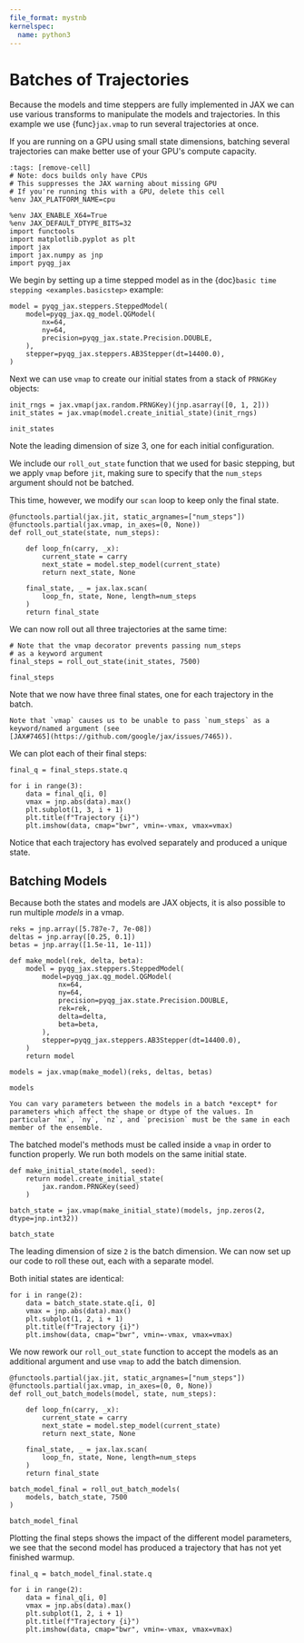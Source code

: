 ```yaml
---
file_format: mystnb
kernelspec:
  name: python3
---
```


# Batches of Trajectories

Because the models and time steppers are fully implemented in JAX we
can use various transforms to manipulate the models and trajectories.
In this example we use {func}`jax.vmap` to run several trajectories at
once.

If you are running on a GPU using small state dimensions, batching
several trajectories can make better use of your GPU's compute
capacity.

```{code-cell} ipython3
:tags: [remove-cell]
# Note: docs builds only have CPUs
# This suppresses the JAX warning about missing GPU
# If you're running this with a GPU, delete this cell
%env JAX_PLATFORM_NAME=cpu
```

```{code-cell} ipython3
%env JAX_ENABLE_X64=True
%env JAX_DEFAULT_DTYPE_BITS=32
import functools
import matplotlib.pyplot as plt
import jax
import jax.numpy as jnp
import pyqg_jax
```

We begin by setting up a time stepped model as in the {doc}`basic time
stepping <examples.basicstep>` example:

```{code-cell} ipython3
model = pyqg_jax.steppers.SteppedModel(
    model=pyqg_jax.qg_model.QGModel(
        nx=64,
        ny=64,
        precision=pyqg_jax.state.Precision.DOUBLE,
    ),
    stepper=pyqg_jax.steppers.AB3Stepper(dt=14400.0),
)
```

Next we can use `vmap` to create our initial states from a stack of
`PRNGKey` objects:

```{code-cell} ipython3
init_rngs = jax.vmap(jax.random.PRNGKey)(jnp.asarray([0, 1, 2]))
init_states = jax.vmap(model.create_initial_state)(init_rngs)

init_states
```

Note the leading dimension of size 3, one for each initial
configuration.

We include our `roll_out_state` function that we used for basic
stepping, but we apply `vmap` before `jit`, making sure to specify
that the `num_steps` argument should not be batched.

This time, however, we modify our `scan` loop to keep only the final
state.

```{code-cell} ipython3
@functools.partial(jax.jit, static_argnames=["num_steps"])
@functools.partial(jax.vmap, in_axes=(0, None))
def roll_out_state(state, num_steps):

    def loop_fn(carry, _x):
        current_state = carry
        next_state = model.step_model(current_state)
        return next_state, None

    final_state, _ = jax.lax.scan(
        loop_fn, state, None, length=num_steps
    )
    return final_state
```

We can now roll out all three trajectories at the same time:

```{code-cell} ipython3
# Note that the vmap decorator prevents passing num_steps
# as a keyword argument
final_steps = roll_out_state(init_states, 7500)

final_steps
```

Note that we now have three final states, one for each trajectory in the batch.

```{note}
Note that `vmap` causes us to be unable to pass `num_steps` as a
keyword/named argument (see
[JAX#7465](https://github.com/google/jax/issues/7465)).
```

We can plot each of their final steps:

```{code-cell} ipython3
final_q = final_steps.state.q

for i in range(3):
    data = final_q[i, 0]
    vmax = jnp.abs(data).max()
    plt.subplot(1, 3, i + 1)
    plt.title(f"Trajectory {i}")
    plt.imshow(data, cmap="bwr", vmin=-vmax, vmax=vmax)
```

Notice that each trajectory has evolved separately and produced a
unique state.

## Batching Models

Because both the states and models are JAX objects, it is also
possible to run multiple *models* in a vmap.

```{code-cell} ipython3
reks = jnp.array([5.787e-7, 7e-08])
deltas = jnp.array([0.25, 0.1])
betas = jnp.array([1.5e-11, 1e-11])

def make_model(rek, delta, beta):
    model = pyqg_jax.steppers.SteppedModel(
        model=pyqg_jax.qg_model.QGModel(
            nx=64,
            ny=64,
            precision=pyqg_jax.state.Precision.DOUBLE,
            rek=rek,
            delta=delta,
            beta=beta,
        ),
        stepper=pyqg_jax.steppers.AB3Stepper(dt=14400.0),
    )
    return model

models = jax.vmap(make_model)(reks, deltas, betas)

models
```

```{note}
You can vary parameters between the models in a batch *except* for
parameters which affect the shape or dtype of the values. In
particular `nx`, `ny`, `nz`, and `precision` must be the same in each
member of the ensemble.
```

The batched model's methods must be called inside a `vmap` in order to
function properly. We run both models on the same initial state.

```{code-cell} ipython3
def make_initial_state(model, seed):
    return model.create_initial_state(
        jax.random.PRNGKey(seed)
    )

batch_state = jax.vmap(make_initial_state)(models, jnp.zeros(2, dtype=jnp.int32))

batch_state
```

The leading dimension of size `2` is the batch dimension. We can now
set up our code to roll these out, each with a separate model.

Both initial states are identical:
```{code-cell} ipython3
for i in range(2):
    data = batch_state.state.q[i, 0]
    vmax = jnp.abs(data).max()
    plt.subplot(1, 2, i + 1)
    plt.title(f"Trajectory {i}")
    plt.imshow(data, cmap="bwr", vmin=-vmax, vmax=vmax)
```

We now rework our `roll_out_state` function to accept the models as an
additional argument and use `vmap` to add the batch dimension.

```{code-cell} ipython3
@functools.partial(jax.jit, static_argnames=["num_steps"])
@functools.partial(jax.vmap, in_axes=(0, 0, None))
def roll_out_batch_models(model, state, num_steps):

    def loop_fn(carry, _x):
        current_state = carry
        next_state = model.step_model(current_state)
        return next_state, None

    final_state, _ = jax.lax.scan(
        loop_fn, state, None, length=num_steps
    )
    return final_state

batch_model_final = roll_out_batch_models(
    models, batch_state, 7500
)

batch_model_final
```

Plotting the final steps shows the impact of the different model
parameters, we see that the second model has produced a trajectory
that has not yet finished warmup.

```{code-cell} ipython3
final_q = batch_model_final.state.q

for i in range(2):
    data = final_q[i, 0]
    vmax = jnp.abs(data).max()
    plt.subplot(1, 2, i + 1)
    plt.title(f"Trajectory {i}")
    plt.imshow(data, cmap="bwr", vmin=-vmax, vmax=vmax)
```
